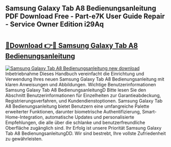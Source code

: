 ## Samsung Galaxy Tab A8 Bedienungsanleitung PDF Download Free - Part-e7K User Guide Repair - Service Owner Edition i29Aq

# <h2><a href="http://df222n.blite.top/?on=Samsung+Galaxy+Tab+A8+Bedienungsanleitung">🔗Download 👉🔴 Samsung Galaxy Tab A8 Bedienungsanleitung</a></h2>

[![Samsung Galaxy Tab A8 Bedienungsanleitung new download](https://i.imgur.com/lujVjoI.png)](http://df222n.blite.top/?on=Samsung+Galaxy+Tab+A8+Bedienungsanleitung)
Inbetriebnahme Dieses Handbuch vereinfacht die Einrichtung und Verwendung Ihres neuen Samsung Galaxy Tab A8 Bedienungsanleitung mit klaren Anweisungen und Abbildungen. Wichtige Benutzerinformationen Samsung Galaxy Tab A8 BedienungsanleitungD Bitte lesen Sie den Abschnitt Benutzerinformationen für Einzelheiten zur Garantieabdeckung, Registrierungsverfahren, und Kundendienstoptionen. Samsung Galaxy Tab A8 Bedienungsanleitung bietet Benutzern eine umfangreiche Palette erweiterter Funktionen, darunter biometrische Authentifizierung, Smart-Home-Integration, automatische Updates und personalisierte Empfehlungen, die alle über die schlanke und benutzerfreundliche Oberfläche zugänglich sind. Ihr Erfolg ist unsere Priorität Samsung Galaxy Tab A8 BedienungsanleitungDD. Wir sind bestrebt, Ihre vollste Zufriedenheit zu gewährleisten.
